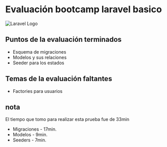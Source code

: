 # Evaluación bootcamp laravel basico

![Laravel Logo](https://proximahost.es/blog/wp-content/uploads/2022/05/Laravel.jpg)

## Puntos de la evaluación terminados
 * Esquema de migraciones
 * Modelos y sus relaciones
 * Seeder para los estados

## Temas de la evaluación faltantes
  * Factories para usuarios

## **nota**
El tiempo que tomo para realizar esta prueba fue de 33min
  * Migraciones - 17min.
  * Modelos - 9min.
  * Seeders - 7min.